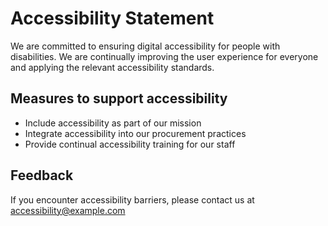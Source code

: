 # Accessibility Statement

We are committed to ensuring digital accessibility for people with disabilities. We are continually improving the user experience for everyone and applying the relevant accessibility standards.

## Measures to support accessibility

- Include accessibility as part of our mission
- Integrate accessibility into our procurement practices
- Provide continual accessibility training for our staff

## Feedback

If you encounter accessibility barriers, please contact us at accessibility@example.com
